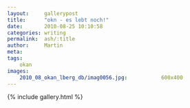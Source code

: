 ```yaml
---
layout:     gallerypost
title:      "okn - es lebt noch!"
date:       2010-08-25 10:10:58
categories: writing
permalink:  ash/:title
author:     Martin
meta:
tags:
    okan
images:
    2010_08_okan_lberg_db/imag0056.jpg:           600x400
---
```


{% include gallery.html %}
